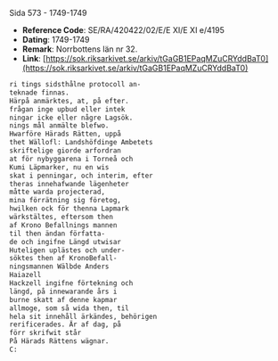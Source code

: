 Sida 573 - 1749-1749

- **Reference Code**: SE/RA/420422/02/E/E XI/E XI e/4195
- **Dating**: 1749-1749
- **Remark**: Norrbottens län nr 32.
- **Link**: [https://sok.riksarkivet.se/arkiv/tGaGB1EPaqMZuCRYddBaT0](https://sok.riksarkivet.se/arkiv/tGaGB1EPaqMZuCRYddBaT0)

```txt linenums="1"
ri tings sidsthålne protocoll an-
teknade finnas.
Härpå anmärktes, at, på efter.
frågan inge upbud eller intek
ningar icke eller någre Lagsök.
nings mål anmälte blefwo.
Hwarföre Härads Rätten, uppå
thet Wällofl: Landshöfdinge Ambetets
skriftelige giorde arfordran
at för nybyggarena i Torneå och
Kumi Läpmarker, nu en wis
skat i penningar, och interim, efter
theras innehafwande lägenheter
måtte warda projecterad,
mina förrätning sig företog,
hwilken ock för thenna Lapmark
wärkstältes, eftersom then
af Krono Befallnings mannen
til then ändan författa-
de och ingifne Längd utwisar
Huteligen uplästes och under-
söktes then af KronoBefall-
ningsmannen Wälbde Anders
Haiazell
Hackzell ingifne förtekning och
längd, på innewarande års i
burne skatt af denne kapmar
allmoge, som så wida then, til
hela sit innehåll ärkändes, behörigen
rerificerades. Är af dag, på
förr skrifwit står
På Härads Rättens wägnar.
C:
```
